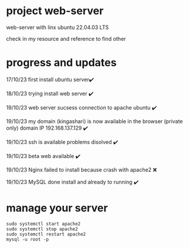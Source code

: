 # project web-server
web-server with linx ubuntu 22.04.03 LTS 

check in my resource and reference to find other
	
# progress and updates
17/10/23 first install ubuntu server✔️

18/10/23 trying install web server ✔️

19/10/23 web server sucsess connection to apache ubuntu ✔️

19/10/23 my domain (kingashari) is now available in the browser (private only) domain IP 192.168.137.129 ✔️

19/10/23 ssh is available problems disolved ✔️

19/10/23 beta web available ✔️ 

19/10/23 Nginx failed to install because crash with apache2 ❌ 

19/10/23 MySQL done install and already to running ✔️
# manage your server
	sudo systemctl start apache2
	sudo systemctl stop apache2
 	sudo systemctl restart apache2
  	mysql -u root -p

  
 	
